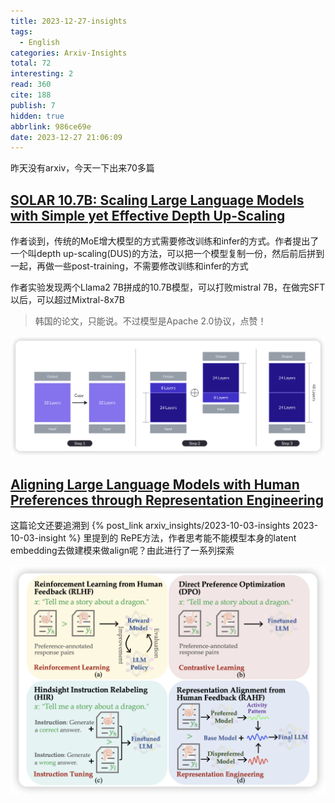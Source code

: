 ```yaml
---
title: 2023-12-27-insights
tags:
  - English
categories: Arxiv-Insights
total: 72
interesting: 2
read: 360
cite: 188
publish: 7
hidden: true
abbrlink: 986ce69e
date: 2023-12-27 21:06:09
---
```




昨天没有arxiv，今天一下出来70多篇



## [SOLAR 10.7B: Scaling Large Language Models with Simple yet Effective Depth Up-Scaling](https://arxiv.org/pdf/2312.15166.pdf)

作者谈到，传统的MoE增大模型的方式需要修改训练和infer的方式。作者提出了一个叫depth up-scaling(DUS)的方法，可以把一个模型复制一份，然后前后拼到一起，再做一些post-training，不需要修改训练和infer的方式

作者实验发现两个Llama2 7B拼成的10.7B模型，可以打败mistral 7B，在做完SFT以后，可以超过Mixtral-8x7B

>  韩国的论文，只能说。不过模型是Apache 2.0协议，点赞！

<img src="../../files/images/arxiv-insights/2023-12-25-12-29/solar.png">





## [Aligning Large Language Models with Human Preferences through Representation Engineering](https://arxiv.org/pdf/2312.15997.pdf)

这篇论文还要追溯到 {% post_link arxiv_insights/2023-10-03-insights 2023-10-03-insight %} 里提到的 RePE方法，作者思考能不能模型本身的latent embedding去做建模来做align呢？由此进行了一系列探索

<img src="../../files/images/arxiv-insights/2023-12-25-12-29/repe.png">
